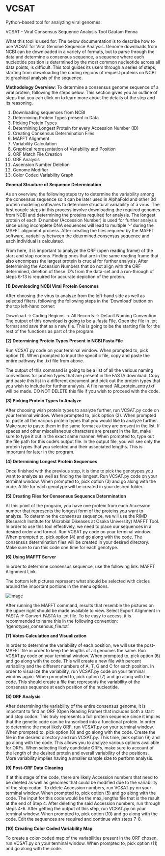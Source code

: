 # VCSAT
Python-based tool for analyzing viral genomes.


VCSAT - Viral Consensus Sequence Analysis Tool
Gautam Penna

What this tool is used for: The below documentation is to describe how to use VCSAT for Viral Genome Sequence Analysis. Genome downloads from NCBI can be downloaded in a variety of formats, but to parse through the data and determine a consensus sequence, a sequence where each nucleotide position is determined by the most common nucleotide across all data points, is difficult. This tool guides its users through a series of steps, starting from downloading the coding regions of request proteins on NCBI to graphical analysis of the sequence. 

**Methodology Overview**: To determine a consensus genome sequence of a viral protein, following the steps below. This section gives you an outline of steps that you can click on to learn more about the details of the step and its reasoning.
1.	Downloading sequences from NCBI
2.	Determining Protein Types present in Data
3.	Picking Protein Types
4.	Determining Longest Protein for every Accession Number (ID)
5.	Creating Consensus Determination Files
6.	MAFFT Alignment
7.	Variability Calculation
8.	Graphical representation of Variability and Position
9.	ORF Match File Creation
10.	ORF Analysis
11.	Ascension Number Deletion
12.	Genome Modifier
13.	Color Coded Variability Graph

**General Structure of Sequence Determination**

As an overview, the following steps try to determine the variability among the consensus sequence so it can be later used in AlphaFold and other 3d protein modeling softwares to determine structural variability of a virus. The first couple steps in this process involve downloading the required genomes from NCBI and determining the proteins required for analysis. The longest protein of each ID number (Accession Number) is used for further analysis since using incomplete DNA sequences will lead to multiple ‘-’ during the MAFFT alignment process. After creating the files required by the MAFFT software, variability between the determined consensus sequence and each individual is calculated. 

From here, it is important to analyze the ORF (open reading frame) of the start and stop codons. Finding ones that are in the same reading frame that also encompass the largest protein is crucial for further analysis. After determining the Accession Numbers that do not align with the ORF determined, deletion of these ID’s from the data-set and a run-through of steps 6-13 is required for accurate depiction of the protein.


**(1) Downloading NCBI Viral Protein Genomes**


After choosing the virus to analyze from the left-hand side as well as selected filters, following the following steps in the ‘Download’ button on the top left-hand corner: 

Download -> Coding Regions -> All Records -> Default Naming Convention.
The output of this download is going to be a .fasta File. Open the file in .txt format and save that as a new file. This is going to be the starting file for the rest of the functions as part of the program.

**(2) Determining Protein Types Present in NCBI Fasta File**

Run VCSAT.py code on your terminal window. When prompted to, pick option (1). When prompted to input the specific file, copy and paste the entire pathway the .txt file from above. 

The output of this command is going to be a list of all the various naming conventions for protein types that are present in the FASTA download. Copy and paste this list in a different document and pick out the protein types that you wish to include for further analysis. A file named ‘All_protein_entry.txt’ will be made. DO NOT DELETE this file if you wish to proceed with the code.

**(3) Picking Protein Types to Analyze**

After choosing wish protein types to analyze further, run VCSAT.py code on your terminal window. When prompted to, pick option (2). When prompted to, paste all the various protein types that you would like to analyze further. Make sure to paste them in the same format as they are present in the list. If spaces and other miscellaneous characters are present in the list, make sure to type it out in the exact same manner. When prompted to, type out the file path for this code’s output file. In the output file, you will see only the protein types that you selected and their associated lengths. This is important for later in the program.


**(4) Determining Longest Protein Sequences**

Once finished with the previous step, it is time to pick the genotypes you want to analyze as well as finding the longest. Run VCSAT.py code on your terminal window. When prompted to, pick option (3) and go along with the code. A file for each genotype will be created in your desired folder.

**(5) Creating Files for Consensus Sequence Determination**

At this point of the program, you have one protein from each Accession number that represents the longest form of the proteins you want to analyze. To determine the consensus sequence, we will use the RIMD (Research Institute for Microbial Diseases at Osaka University) MAFFT Tool. In order to use this tool effectively, we need to place our sequences in a desired order and format. Run VCSAT.py code on your terminal window. When prompted to, pick option (4) and go along with the code. The consensus determination files will be created in your desired directory. Make sure to run this code one time for each genotype.

**(6) Using MAFFT Server**

In order to determine consensus sequence, use the following link: MAFFT Alignment Link. 

The bottom left pictures represent what should be selected with circles around the important portions in the menu options.



![image](https://github.com/user-attachments/assets/247f8f45-3808-4954-a410-75e3d39913ec)



After running the MAFFT command, results that resemble the pictures on the upper right should be made available to view. Select Export Alignment in FASTA → Convert FASTA to .txt file. To be easy to access, it is recommended to name this in the following convention: ‘(genotype)_consensus_file.txt’. 



**(7) Votes Calculation and Visualization**

In order to determine the variability of each position, we will use the post-MAFFT file in order to keep the lengths of all genomes the same. Run VCSAT.py code on your terminal window. When prompted to, pick option (6) and go along with the code. This will create a new file with percent variability and the different numbers of A, T, G and C for each position. In order to visualize the variability, run VCSAT.py code on your terminal window again. When prompted to, pick option (7) and go along with the code. This should create a file that represents the variability of the consensus sequence at each position of the nucleotide.

**(8) ORF Analysis**

After determining the variability of the entire consensus genome, it is important to find an ORF (Open Reading Frame) that includes both a start and stop codon. This truly represents a full protein sequence since it implies that the genetic code can be transcribed into a functional protein. In order to determine the most likely ORF, run VCSAT.py on your terminal window. When prompted to, pick option (8) and go along with the code. Create the file in the desired directory and run VCSAT.py. This time, pick option (9) and go along with the code. This allows you to analyze various options available for ORFs. When selecting likely candidate ORFs, make sure to account of the length of the desired protein and overall variability of the positions. More variability implies having a smaller sample size to perform analysis. 

**(9) Post-ORF Data Cleaning**

If at this stage of the code, there are likely Accession numbers that need to be deleted as well as genomes that could be modified due to the variability of the stop codon. To delete Accession numbers, run VCSAT.py on your terminal window. When prompted to, pick option (5) and go along with the code. The input for this code would be the max_lengths file that is the result at the end of Step 4. After deleting the said Accession numbers, run through steps 4-6. After getting the output of this step, run VCSAT.py on your terminal window. When prompted to, pick option (10) and go along with the code. Edit the sequences are required and continue with steps 7-8.


**(10) Creating Color Coded Variability Map**

To create a color-coded map of the variabilities present in the ORF chosen, run VCSAT.py on your terminal window. When prompted to, pick option (11) and go along with the code.
